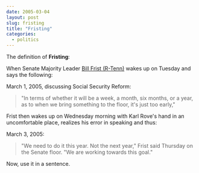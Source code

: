 ```yaml
---
date: 2005-03-04
layout: post
slug: fristing
title: "Fristing"
categories:
  - politics
---
```


The definition of **Fristing**:

When Senate Majority Leader [Bill Frist (R-Tenn)](https://en.wikipedia.org/wiki/Bill_Frist) wakes up on Tuesday and says the following:

March 1, 2005, discussing Social Security Reform:

> "In terms of whether it will be a week, a month, six months, or a year, as to when we bring something to the floor, it's just too early,"

Frist then wakes up on Wednesday morning with Karl Rove's hand in an uncomfortable place, realizes his error in speaking and thus:

March 3, 2005:

> "We need to do it this year. Not the next year," Frist said Thursday on the Senate floor. "We are working towards this goal."

Now, use it in a sentence.
